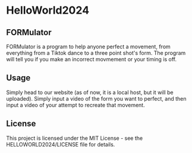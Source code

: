 # HelloWorld2024

## FORMulator
FORMulator is a program to help anyone perfect a movement, from everything from a Tiktok dance to a three point shot's form. The program will tell you if you make an incorrect movmement or your timing is off.

## Usage
Simply head to our website (as of now, it is a local host, but it will be uploaded). Simply input a video of the form you want to perfect, and then input a video of your attempt to recreate that movement.

## License
This project is licensed under the MIT License - see the HELLOWORLD2024/LICENSE file for details.
